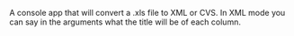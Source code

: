 A console app that will convert a .xls file to XML or CVS.
In XML mode you can say in the arguments what the title will be of each column.
